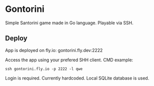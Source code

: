 # Gontorini

Simple Santorini game made in Go language. Playable via SSH.

## Deploy

App is deployed on fly.io: gontorini.fly.dev:2222

Access the app using your prefered SHH client. CMD example:

    ssh gontorini.fly.io -p 2222 -l qwe

Login is required. Currently hardcoded. Local SQLite database is used.
